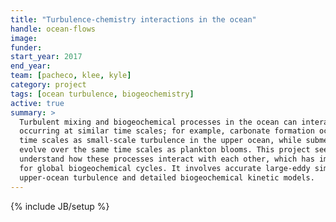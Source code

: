 ```yaml
---
title: "Turbulence-chemistry interactions in the ocean"
handle: ocean-flows
image:
funder:
start_year: 2017
end_year:
team: [pacheco, klee, kyle]
category: project
tags: [ocean turbulence, biogeochemistry]
active: true
summary: >
  Turbulent mixing and biogeochemical processes in the ocean can interact when
  occurring at similar time scales; for example, carbonate formation occurs at similar
  time scales as small-scale turbulence in the upper ocean, while submesoscale eddies
  evolve over the same time scales as plankton blooms. This project seeks to
  understand how these processes interact with each other, which has implications
  for global biogeochemical cycles. It involves accurate large-eddy simulations of
  upper-ocean turbulence and detailed biogeochemical kinetic models.
---
```

{% include JB/setup %}
